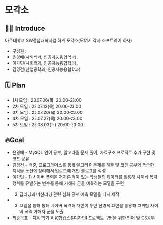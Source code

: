 # 모각소

## 👩‍💻 Introduce
아주대학교 SW중심대학사업 하계 모각소(모여서 각자 소프트웨어 하자) 
- 구성원 :
- 윤경배(사회학과, 인공지능융합학과),
- 이자민(사회학과, 인공지능융합학과),
- 김명건(산업공학과, 인공지능융합학과)

## 🗓 Plan
- 1차 모임 : 23.07.06(목) 20:00-23:00
- 2차 모임 : 23.07.13(목) 20:00-23:00
- 3차 모임 : 23.07.20(목) 20:00-23:00
- 4차 모임 : 23.07.27(목) 20:00-23:00
- 5차 모임 : 23.08.03(목) 20:00-23:00


## 🔥Goal
- 윤경배 - MySQL 언어 공부, 알고리즘 문제 풀이, 자료구조 프로젝트 추가 구현 및 코드 공유
- 김명건 - 백준, 프로그래머스를 통해 알고리즘 문제를 해결 및 코딩 공부와 학습한 지식을 노션에 정리해서 업로드해 개인 블로그를 작성
- 이자민 - 1) 사이버 폭력을 저지른 적이 있는 학생들의 데이터를 활용해 사이버 폭력행위를 유발하는 변수를 통해 가해자 군을 예측하는 모델을 구현 
- 2) 딥러닝과 머신러닝 관련 심화 공부 예측 모델을 다시 제작 
- 3) 모델을 통해 통해 사이버 폭력과 개인이 놓인 환경적 요인을 활용해 고위험 사이버 폭력 가해자 군을 도출
- 최종목표 - 다음 학기 AI융합캡스톤디자인I 프로젝트 구현을 위한 언어 및 CS공부
